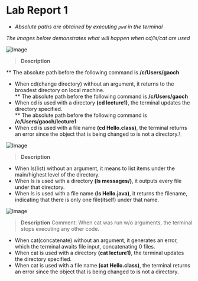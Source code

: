 # Lab Report 1
* *Absolute paths are obtained by executing `pwd` in the terminal*
  
*The images below demonstrates what will happen when cd/ls/cat are used*

![Image](https://rxwy.github.io/cse15l-lab-reports/labreport1/img/cd.png)
> **Description**

** The absolute path before the following command is **/c/Users/gaoch**
* When cd(change directory) without an argument, it returns to the broadest directory on local machine.\
** The absolute path before the following command is **/c/Users/gaoch**
* When cd is used with a directory **(cd lecture1)**, the terminal updates the directory specified.\
** The absolute path before the following command is **/c/Users/gaoch/lecture1**
* When cd is used with a file name **(cd Hello.class)**, the terminal returns an error since the object that is being changed to is not a directory.\


![Image](https://rxwy.github.io/cse15l-lab-reports/labreport1/img/ls.png)
> **Description**
* When ls(list) without an argument, it means to list items under the main/highest level of the directory.
* When ls is used with a directory **(ls messages/)**, it outputs every file under that directory.
* When ls is used with a file name **(ls Hello.java)**, it returns the filename, indicating that there is only one file(itself) under that name. 

![Image](https://rxwy.github.io/cse15l-lab-reports/labreport1/img/cat.png)
> **Description**
> Comment: When cat was run w/o arguments, the terminal stops executing any other code.

* When cat(concatenate) without an argument, it generates an error, which the terminal awaits file input, concatenating 0 files.
* When cat is used with a directory **(cat lecture1)**, the terminal updates the directory specified.
* When cat is used with a file name **(cat Hello.class)**, the terminal returns an error since the object that is being changed to is not a directory.
  
